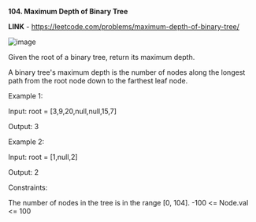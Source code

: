 **104. Maximum Depth of Binary Tree**

**LINK** - https://leetcode.com/problems/maximum-depth-of-binary-tree/

![image](https://user-images.githubusercontent.com/92528845/189905001-a8023c84-34de-42bf-a981-b86cddf1c346.png)


Given the root of a binary tree, return its maximum depth.

A binary tree's maximum depth is the number of nodes along the longest path from the root node down to the farthest leaf node.


Example 1:

Input: root = [3,9,20,null,null,15,7]

Output: 3


Example 2:

Input: root = [1,null,2]

Output: 2
 

Constraints:

The number of nodes in the tree is in the range [0, 104].
-100 <= Node.val <= 100

